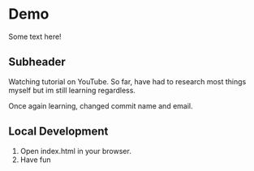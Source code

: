 # Demo

Some text here!

## Subheader

Watching tutorial on YouTube.  So far, have had to research most things
myself but im still learning regardless. 

Once again learning, changed commit name and email. 

## Local Development

1. Open index.html in your browser.
2. Have fun